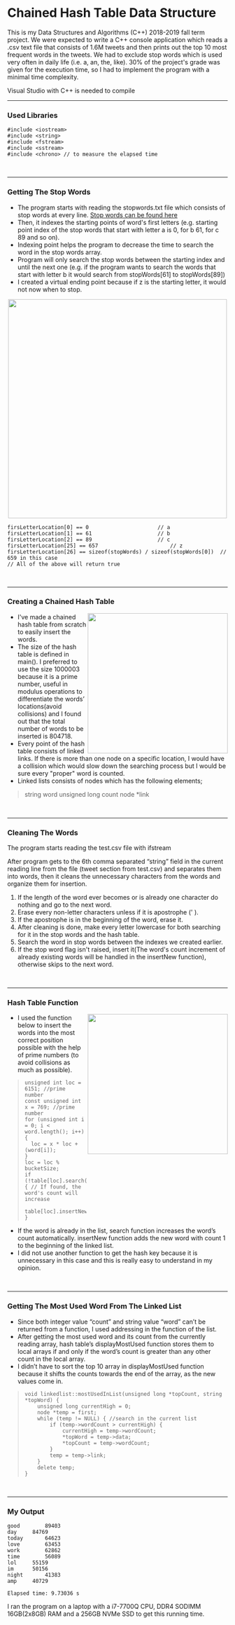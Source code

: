 
# Chained Hash Table Data Structure
This is my Data Structures and Algorithms (C++) 2018-2019 fall term project. We were expected to write a C++ console application which reads a .csv text file that consists of 1.6M tweets and then prints out the top 10 most frequent words in the tweets. We had to exclude stop words which is used very often in daily life (i.e. a, an, the, like). 30% of the project's grade was given for the execution time, so I had to implement the program with a minimal time complexity.

Visual Studio with C++ is needed to compile

<hr />

### Used Libraries

```
#include <iostream>
#include <string>
#include <fstream>
#include <sstream>
#include <chrono> // to measure the elapsed time
```

<br />
<hr />

### Getting The Stop Words

- The program starts with reading the stopwords.txt file which consists of stop words at every line. [Stop words can be found here](https://www.link-assistant.com/seo-stop-words.html)
- Then, it indexes the starting points of word's first letters (e.g. starting point index of the stop words that start with letter a is 0, for b 61, for c 89 and so on).
- Indexing point helps the program to decrease the time to search the word in the stop words array.
- Program will only search the stop words between the starting index and until the next one (e.g. if the program wants to search the words that start with letter b it would search from stopWords[61] to stopWords[89])
- I created a virtual ending point because if z is the starting letter, it would not now when to stop.
<p align="center">
<a href="https://1.bp.blogspot.com/-578iA1TMXXA/XHmcUakm6gI/AAAAAAAAAU4/brLZBgkXm-E76JGzF4SvENtmX2stTkkBgCPcBGAYYCw/s1600/stopwords%2Barray.png">
<img src="https://1.bp.blogspot.com/-578iA1TMXXA/XHmcUakm6gI/AAAAAAAAAU4/brLZBgkXm-E76JGzF4SvENtmX2stTkkBgCPcBGAYYCw/s1600/stopwords%2Barray.png" width="500">
</a>
</p>

    firsLetterLocation[0] == 0						// a
    firsLetterLocation[1] == 61						// b
    firsLetterLocation[2] == 89						// c
    firsLetterLocation[25] == 657						// z
    firsLetterLocation[26] == sizeof(stopWords) / sizeof(stopWords[0])	// 659 in this case
    // All of the above will return true


<br />
<hr />

### Creating a Chained Hash Table


<img align="right" src="https://2.bp.blogspot.com/-Yvrl3RaxYGY/XHmc2m-wH0I/AAAAAAAAAVA/RCkkXC0eFzAow6Xb432h8-rmkE2fyQwtgCPcBGAYYCw/s1600/Chained-Hash-Table.png" width="320" />

- I've made a chained hash table from scratch to easily insert the words.
- The size of the hash table is defined in main(). I preferred to use the size 1000003 because it is a prime number, useful in modulus operations to differentiate the words’ locations(avoid collisions) and I found out that the total number of words to be inserted is 804718.
- Every point of the hash table consists of linked links. If there is more than one node on a specific location, I would have a collision which would slow down the searching process but I would be sure every "proper" word is counted.
- Linked lists consists of nodes which has the following elements;


> string word
unsigned long count
node *link

<br />
<hr />

### Cleaning The Words

The program starts reading the test.csv file with ifstream

After program gets to the 6th comma separated “string” field in the current reading line from the file (tweet section from test.csv) and separates them into words, then it cleans the unnecessary characters from the words and organize them for insertion.

1. If the length of the word ever becomes or is already one character do nothing and go to the next word.
2. Erase every non-letter characters unless if it is apostrophe (' ).
3. If the apostrophe is in the beginning of the word, erase it.
4. After cleaning is done, make every letter lowercase for both searching for it in the stop words and the hash table.
5. Search the word in stop words between the indexes we created earlier.
6. If the stop word flag isn't raised, insert it(The word's count increment of already existing words will be handled in the insertNew function), otherwise skips to the next word.

<br />
<hr />

### Hash Table Function

<img align="right" src="https://2.bp.blogspot.com/-Yvrl3RaxYGY/XHmc2m-wH0I/AAAAAAAAAVA/RCkkXC0eFzAow6Xb432h8-rmkE2fyQwtgCPcBGAYYCw/s1600/Chained-Hash-Table.png" width="320" />

- I used the function below to insert the words into the most correct position possible with the help of prime numbers (to avoid collisions as much as possible).

>     unsigned int loc = 6151; //prime number
>     const unsigned int x = 769; //prime number
>     for (unsigned int i = 0; i < word.length(); i++) {
>     	loc = x * loc + (word[i]);
>     }
>     loc = loc % bucketSize;
>     if (!table[loc].search(word)) { // If found, the word's count will increase
> 	    table[loc].insertNew(word);
>     }

- If  the word is already in the list, search function increases the word’s count automatically. insertNew function adds the new word with count 1 to the beginning of the linked list.
- I did not use another function to get the hash key because it is unnecessary in this case and this is really easy to understand in my opinion.

<br />
<hr />

### Getting The Most Used Word From The Linked List

- Since both integer value “count” and string value “word” can’t be returned from a function, I used addressing in the function of the list.
- After getting the most used word and its count from the currently reading array, hash table’s displayMostUsed function stores them to local arrays if and only if the word’s count is greater than any other count in the local array.
- I didn’t have to sort the top 10 array in displayMostUsed function because it shifts the counts towards the end of the array, as the new values come in.

>     void linkedlist::mostUsedInList(unsigned long *topCount, string *topWord) {
>         unsigned long currentHigh = 0;
>         node *temp = first;
>         while (temp != NULL) { //search in the current list
>             if (temp->wordCount > currentHigh) {
>                 currentHigh = temp->wordCount;
>                 *topWord = temp->data;
>                 *topCount = temp->wordCount;
>             }
>             temp = temp->link;
>         }
>         delete temp;
>     }

<br />
<hr />

### My Output

    good		89403
    day		84769
    today		64623
    love		63453
    work		62862
    time		56089
    lol		55159
    im		50156
    night		41383
    amp		40729
    
    Elapsed time: 9.73036 s

I ran the program on a laptop with a i7-7700Q CPU, DDR4 SODIMM 16GB(2x8GB) RAM and a 256GB NVMe SSD to get this running time.
